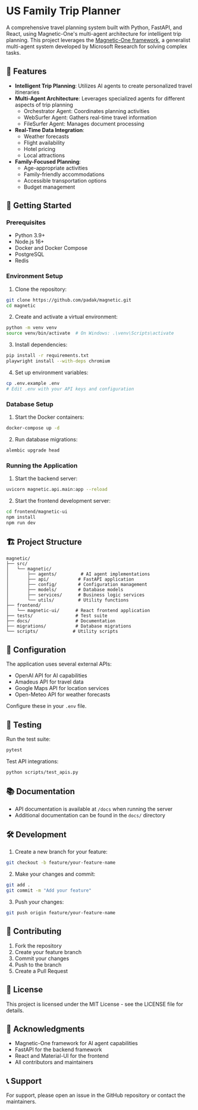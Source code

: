 # US Family Trip Planner

A comprehensive travel planning system built with Python, FastAPI, and React, using Magnetic-One's multi-agent architecture for intelligent trip planning. This project leverages the [Magnetic-One framework](https://microsoft.github.io/autogen/stable/user-guide/agentchat-user-guide/magentic-one.html), a generalist multi-agent system developed by Microsoft Research for solving complex tasks.

## 🌟 Features

- **Intelligent Trip Planning**: Utilizes AI agents to create personalized travel itineraries
- **Multi-Agent Architecture**: Leverages specialized agents for different aspects of trip planning
  - Orchestrator Agent: Coordinates planning activities
  - WebSurfer Agent: Gathers real-time travel information
  - FileSurfer Agent: Manages document processing
- **Real-Time Data Integration**:
  - Weather forecasts
  - Flight availability
  - Hotel pricing
  - Local attractions
- **Family-Focused Planning**:
  - Age-appropriate activities
  - Family-friendly accommodations
  - Accessible transportation options
  - Budget management

## 🚀 Getting Started

### Prerequisites

- Python 3.9+
- Node.js 16+
- Docker and Docker Compose
- PostgreSQL
- Redis

### Environment Setup

1. Clone the repository:
```bash
git clone https://github.com/padak/magnetic.git
cd magnetic
```

2. Create and activate a virtual environment:
```bash
python -m venv venv
source venv/bin/activate  # On Windows: .\venv\Scripts\activate
```

3. Install dependencies:
```bash
pip install -r requirements.txt
playwright install --with-deps chromium
```

4. Set up environment variables:
```bash
cp .env.example .env
# Edit .env with your API keys and configuration
```

### Database Setup

1. Start the Docker containers:
```bash
docker-compose up -d
```

2. Run database migrations:
```bash
alembic upgrade head
```

### Running the Application

1. Start the backend server:
```bash
uvicorn magnetic.api.main:app --reload
```

2. Start the frontend development server:
```bash
cd frontend/magnetic-ui
npm install
npm run dev
```

## 🏗️ Project Structure

```
magnetic/
├── src/
│   └── magnetic/
│       ├── agents/         # AI agent implementations
│       ├── api/           # FastAPI application
│       ├── config/        # Configuration management
│       ├── models/        # Database models
│       ├── services/      # Business logic services
│       └── utils/         # Utility functions
├── frontend/
│   └── magnetic-ui/      # React frontend application
├── tests/                # Test suite
├── docs/                 # Documentation
├── migrations/           # Database migrations
└── scripts/             # Utility scripts
```

## 🔧 Configuration

The application uses several external APIs:
- OpenAI API for AI capabilities
- Amadeus API for travel data
- Google Maps API for location services
- Open-Meteo API for weather forecasts

Configure these in your `.env` file.

## 🧪 Testing

Run the test suite:
```bash
pytest
```

Test API integrations:
```bash
python scripts/test_apis.py
```

## 📚 Documentation

- API documentation is available at `/docs` when running the server
- Additional documentation can be found in the `docs/` directory

## 🛠️ Development

1. Create a new branch for your feature:
```bash
git checkout -b feature/your-feature-name
```

2. Make your changes and commit:
```bash
git add .
git commit -m "Add your feature"
```

3. Push your changes:
```bash
git push origin feature/your-feature-name
```

## 🤝 Contributing

1. Fork the repository
2. Create your feature branch
3. Commit your changes
4. Push to the branch
5. Create a Pull Request

## 📄 License

This project is licensed under the MIT License - see the LICENSE file for details.

## 🙏 Acknowledgments

- Magnetic-One framework for AI agent capabilities
- FastAPI for the backend framework
- React and Material-UI for the frontend
- All contributors and maintainers

## 📞 Support

For support, please open an issue in the GitHub repository or contact the maintainers. 